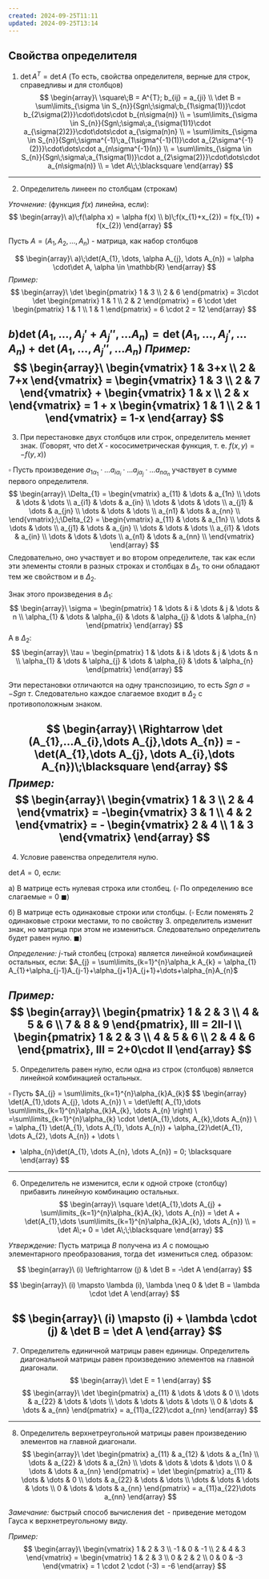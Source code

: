 ```yaml
---
created: 2024-09-25T11:11
updated: 2024-09-25T13:14
---
```

## Свойства определителя

1. $\det A^{T} = \det A$ (То есть, свойства определителя, верные для строк, справедливы и для столбцов)
$$
\begin{array}\
\square\;B = A^{T}; b_{ij} = a_{ji} \\
\det B = \sum\limits_{\sigma \in S_{n}}{Sgn\;\sigma\;b_{1\sigma(1))}\cdot b_{2\sigma(2)}}\cdot\dots\cdot b_{n\sigma(n)} \\
= \sum\limits_{\sigma \in S_{n}}{Sgn\;\sigma\;a_{\sigma(1)1}\cdot a_{\sigma(2)2}}\cdot\dots\cdot a_{\sigma(n)n}  \\
= \sum\limits_{\sigma \in S_{n}}{Sgn\;\sigma^{-1}\;a_{1\sigma^{-1}(1)}\cdot a_{2\sigma^{-1}(2)}}\cdot\dots\cdot a_{n\sigma^{-1}(n)} \\
= \sum\limits_{\sigma \in S_{n}}{Sgn\;\sigma\;a_{1\sigma(1))}\cdot a_{2\sigma(2)}}\cdot\dots\cdot a_{n\sigma(n)} \\
= \det A\;\;\blacksquare
\end{array}
$$
---
2. Определитель линеен по столбцам (строкам)

*Уточнение:*
(функция $f(x)$ линейна, если):
$$
\begin{array}\
a)\;f(\alpha x) = \alpha f(x) \\
b)\;f(x_{1}+x_{2}) = f(x_{1}) + f(x_{2})
\end{array}
$$


Пусть $A = (A_{1}, A_{2}, \dots, A_{n})$ - матрица, как набор столбцов


$$
\begin{array}\
a)\;\det(A_{1}, \dots, \alpha A_{j}, \dots A_{n}) = \alpha \cdot\det A, \alpha \in \mathbb{R}
\end{array}
$$
*Пример:*
$$
\begin{array}\
\det \begin{pmatrix}
1 & 3 \\
2 & 6
\end{pmatrix} = 3\cdot \det \begin{pmatrix}
1 & 1 \\
2 & 2
\end{pmatrix} = 6 \cdot \det \begin{pmatrix}
1 & 1 \\
1 & 1
\end{pmatrix} = 6 \cdot 2 = 12
\end{array}
$$


$b) \det(A_{1}, \dots, A_{j}'+A_{j}'', \dots A_{n}) = \det(A_{1}, \dots, A_{j}', \dots A_{n}) + \det(A_{1}, \dots, A_{j}'', \dots A_{n})$
*Пример:*
$$
\begin{array}\
\begin{vmatrix}
1 & 3+x \\
2 & 7+x
\end{vmatrix} = \begin{vmatrix}
1 & 3 \\
2 & 7
\end{vmatrix} + \begin{vmatrix}
1 & x \\
2 & x
\end{vmatrix} = 1 + x \begin{vmatrix}
1 & 1 \\
2 & 1
\end{vmatrix} = 1-x
\end{array}
$$
---

3. При перестановке двух столбцов или строк, определитель меняет знак. (Говорят, что $\det X$ - кососиметрическая функция, т. е. $f(x, y) = -f(y, x)$)

$\square$ Пусть произведение $a_{1\alpha_{1}}\cdot \dots a_{i\alpha_{i}} \cdot \dots a_{j\alpha_{j}} \cdot \dots  a_{n\alpha_{n}}$ участвует в сумме первого определителя.
$$
\begin{array}\
\Delta_{1} = \begin{vmatrix}
a_{11} & \dots & a_{1n} \\
\dots & \dots & \dots \\
a_{i1} & \dots & a_{in} \\
\dots & \dots & \dots \\ 
a_{j1} & \dots & a_{jn} \\
\dots & \dots & \dots \\ 
a_{n1} & \dots & a_{nn} \\
\end{vmatrix};\;\Delta_{2} = \begin{vmatrix}
a_{11} & \dots & a_{1n} \\
\dots & \dots & \dots \\
a_{j1} & \dots & a_{jn} \\
\dots & \dots & \dots \\ 
a_{i1} & \dots & a_{in} \\
\dots & \dots & \dots \\ 
a_{n1} & \dots & a_{nn} \\
\end{vmatrix}
\end{array}
$$
Следовательно,  оно участвует и во втором определителе, так как если эти элементы стояли в разных строках и столбцах в $\Delta_{1}$, то они обладают тем же свойством и в $\Delta_{2}$.

Знак этого произведения в $\Delta_{1}$:
$$
\begin{array}\
\sigma = \begin{pmatrix}
1 & \dots & i & \dots & j & \dots & n \\
\alpha_{1} & \dots & \alpha_{i} & \dots & \alpha_{j} & \dots & \alpha_{n}
\end{pmatrix}
\end{array}
$$
А в $\Delta_{2}$:
$$
\begin{array}\
\tau = \begin{pmatrix}
1 & \dots & i & \dots & j & \dots & n \\
\alpha_{1} & \dots & \alpha_{j} & \dots & \alpha_{i} & \dots & \alpha_{n}
\end{pmatrix}
\end{array}
$$

Эти перестановки отличаются на одну транспозицию, то есть $Sgn\;\sigma = -Sgn\;\tau$. Следовательно каждое слагаемое входит в $\Delta_{2}$ с противоположным знаком.

$$
\begin{array}\
\Rightarrow \det (A_{1},...A_{i},\dots A_{j},\dots A_{n}) = -\det(A_{1},\dots A_{j}, \dots A_{i},\dots A_{n})\;\blacksquare
\end{array}
$$
*Пример:*
$$
\begin{array}\
\begin{vmatrix}
1 & 3 \\
2 & 4
\end{vmatrix} = -\begin{vmatrix}
3 & 1 \\
4 & 2
\end{vmatrix} = - \begin{vmatrix}
2 & 4 \\
1 & 3
\end{vmatrix}
\end{array}
$$
---

4. Условие равенства определителя нулю.

$\det A=0$, если:

a) В матрице есть нулевая строка или столбец.
($\square$ По определению все слагаемые = 0 $\blacksquare$)

б) В матрице есть одинаковые строки или столбцы.
($\square$ Если поменять 2 одинаковые строки местами, то по свойству 3. определитель изменит знак, но матрица при этом не измениться. Следовательно определитель будет равен нулю. $\blacksquare$)

*Определение:* $j$-тый столбец (строка) является линейной комбинацией остальных, если: $A_{j} = \sum\limits_{k=1}^{n}\alpha_k A_{k} = \alpha_{1} A_{1}+\alpha_{j-1}A_{j-1}+\alpha_{j+1}A_{j+1}+\dots+\alpha_{n}A_{n}$

*Пример:*
$$
\begin{array}\
\begin{pmatrix}
1 & 2 & 3 \\
4 & 5 & 6 \\
7 & 8 & 9
\end{pmatrix}, III = 2II-I \\
\begin{pmatrix}
1 & 2 & 3 \\
4 & 5 & 6  \\
2 & 4 & 6
\end{pmatrix}, III = 2+0\cdot II
\end{array}
$$
---

5. Определитель равен нулю, если одна из строк (столбцов) является линейной комбинацией остальных.

$\square$ Пусть $A_{j} = \sum\limits_{k=1}^{n}\alpha_{k}A_{k}$
$$
\begin{array}\
\det(A_{1},\dots A_{j}, \dots A_{n})  \\
= \det\left( A_{1},\dots \sum\limits_{k=1}^{n}\alpha_{k}A_{k}, \dots A_{n} \right)  \\
=\sum\limits_{k=1}^{n}\alpha_{k} \cdot \det(A_{1},\dots, A_{k},\dots A_{n}) \\
= \alpha_{1} \det(A_{1}, \dots A_{1}, \dots A_{n}) + \alpha_{2}\det(A_{1}, \dots A_{2}, \dots A_{n}) + \dots  \\
+ \alpha_{n}\det(A_{1}, \dots A_{n}, \dots A_{n}) = 0\; \blacksquare
\end{array}
$$
---

6. Определитель не изменится, если к одной строке (столбцу) прибавить линейную комбинацию остальных.
$$
\begin{array}\
\square \det(A_{1},\dots A_{j} + \sum\limits_{k=1}^{n}\alpha_{k}A_{k}, \dots A_{n}) = \det A + \det(A_{1},\dots \sum\limits_{k=1}^{n}\alpha_{k}A_{k}, \dots A_{n}) \\
= \det A\;+ 0 = \det A\;\;\blacksquare
\end{array}
$$


*Утверждение:* Пусть матрица $B$ получена из $A$ с помощью элементарного преобразования, тогда $\det$ измениться след. образом:

$$
\begin{array}\
(i) \leftrightarrow (j) & \det B = -\det A
\end{array}
$$

$$
\begin{array}\
(i) \mapsto \lambda (i), \lambda \neq 0 & \det B = \lambda \cdot \det A
\end{array}
$$

$$
\begin{array}\
(i) \mapsto (i) + \lambda \cdot (j) & \det B = \det A
\end{array}
$$
---


7.  Определитель единичной матрицы равен единицы. Определитель диагональной матрицы равен произведению элементов на главной диагонали.
$$
\begin{array}\ 
\det E = 1
\end{array}
$$
$$
\begin{array}\
\det \begin{pmatrix}
a_{11} & \dots & \dots & 0 \\
\dots & a_{22} & \dots  & \dots \\
\dots & \dots & \dots & \dots \\
0 & \dots & \dots & a_{nn}
\end{pmatrix} = a_{11}a_{22}\cdot a_{nn}
\end{array}
$$
---

8. Определитель верхнетреугольной матрицы равен произведению элементов на главной диагонали.
$$
\begin{array}\
\det \begin{pmatrix}
a_{11} & a_{12} & \dots & a_{1n} \\
\dots & a_{22} & \dots  & a_{2n} \\
\dots & \dots & \dots & \dots \\
0 & \dots & \dots & a_{nn}
\end{pmatrix} = \det \begin{pmatrix}
a_{11} & \dots & \dots & 0 \\
\dots & a_{22} & \dots  & \dots \\
\dots & \dots & \dots & \dots \\
0 & \dots & \dots & a_{nn}
\end{pmatrix} = a_{11}a_{22}\dots a_{nn}
\end{array}
$$

*Замечание:* быстрый способ вычисления $\det$ - приведение методом Гауса к верхнетреугольному виду.

*Пример:*
$$
\begin{array}\
\begin{vmatrix}
1 & 2 & 3 \\
-1 & 0 & -1 \\
2 & 4 & 3
\end{vmatrix} = \begin{vmatrix}
1 & 2 & 3 \\
0 & 2 & 2 \\
0 & 0 & -3
\end{vmatrix} = 1 \cdot 2 \cdot (-3) = -6
\end{array}
$$
